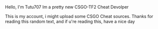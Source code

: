 Hello, I'm Tutu707
Im a pretty new CSGO-TF2 Cheat Devolper

This is my account, i might upload some CSGO Cheat sources.
Thanks for reading this random text, and if u're reading this, have a nice day 
